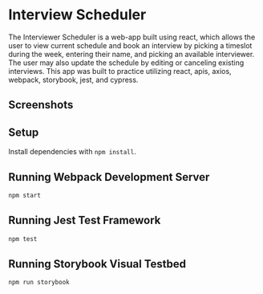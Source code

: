 # Interview Scheduler

The Interviewer Scheduler is a web-app built using react, which allows the user to view current schedule and book an interview by picking a timeslot during the week, entering their name, and picking an available interviewer. The user may also update the schedule by editing or canceling existing interviews. This app was built to practice utilizing react, apis, axios, webpack, storybook, jest, and cypress.

## Screenshots


## Setup

Install dependencies with `npm install`.

## Running Webpack Development Server

```sh
npm start
```

## Running Jest Test Framework

```sh
npm test
```

## Running Storybook Visual Testbed

```sh
npm run storybook
```
